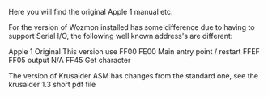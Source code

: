 Here you will find the original Apple 1 manual etc.

For the version of Wozmon installed has some difference due to having to support Serial I/O, the following well known address's are different:

Apple 1 Original    This version     use
 FF00                FE00            Main entry point / restart
 FFEF                FF05            output
 N/A                 FF45            Get character

The version of Krusaider ASM has changes from the standard one, see the krusaider 1.3 short pdf file

